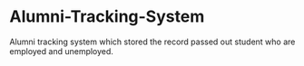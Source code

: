# Alumni-Tracking-System
Alumni tracking system which stored the record passed out student who are employed and unemployed. 
